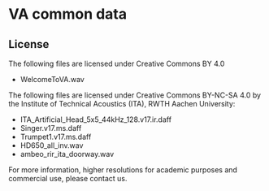 # VA common data

## License

The following files are licensed under Creative Commons BY 4.0

 - WelcomeToVA.wav

The following files are licensed under Creative Commons BY-NC-SA 4.0 by the Institute of Technical Acoustics (ITA), RWTH Aachen University:

 - ITA_Artificial_Head_5x5_44kHz_128.v17.ir.daff
 - Singer.v17.ms.daff
 - Trumpet1.v17.ms.daff
 - HD650_all_inv.wav
 - ambeo_rir_ita_doorway.wav
 
For more information, higher resolutions for academic purposes and commercial use, please contact us.
